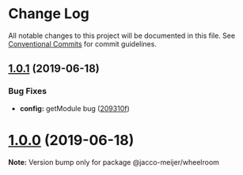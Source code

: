# Change Log

All notable changes to this project will be documented in this file.
See [Conventional Commits](https://conventionalcommits.org) for commit guidelines.

## [1.0.1](https://github.com/jaccomeijer/wheelroom/compare/@jacco-meijer/wheelroom@1.0.0...@jacco-meijer/wheelroom@1.0.1) (2019-06-18)


### Bug Fixes

* **config:** getModule bug ([209310f](https://github.com/jaccomeijer/wheelroom/commit/209310f))





# [1.0.0](https://github.com/jaccomeijer/wheelroom/compare/@jacco-meijer/wheelroom@0.1.3...@jacco-meijer/wheelroom@1.0.0) (2019-06-18)

**Note:** Version bump only for package @jacco-meijer/wheelroom
